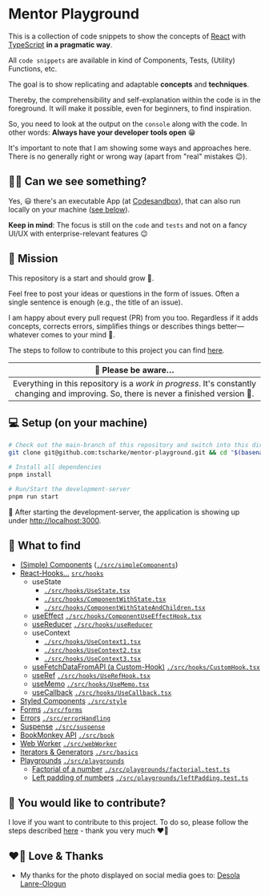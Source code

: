 # Mentor Playground

This is a collection of code snippets to show the concepts of [React](https://react.dev) with [TypeScript](https://www.typescriptlang.org) **in a pragmatic way**.

All `code snippets` are available in kind of Components, Tests, (Utility) Functions, etc.

The goal is to show replicating and adaptable **concepts** and **techniques**.

Thereby, the comprehensibility and self-explanation within the code is in the foreground.
It will make it possible, even for beginners, to find inspiration.

So, you need to look at the output on the `console` along with the code.
In other words: **Always have your developer tools open** 😁

It's important to note that I am showing some ways and approaches here.
There is no generally right or wrong way (apart from "real" mistakes 😉).

## 🧑‍🎨 Can we see something?

Yes, 😃 there's an executable App (at [Codesandbox](https://githubbox.com/tscharke/mentor-playground)),
that can also run locally on your machine ([see below](#-setup-on-your-machine)).

**Keep in mind**: The focus is still on the `code` and `tests` and not on a fancy UI/UX with enterprise-relevant features 😉

## 🚀 Mission

This repository is a start and should grow 💪.

Feel free to post your ideas or questions in the form of issues. Often a single sentence is enough (e.g., the title of an issue).

I am happy about every pull request (PR) from you too.
Regardless if it adds concepts, corrects errors, simplifies things or describes things
better—whatever comes to your mind 🥳.

The steps to follow to contribute to this project you can find [here](CONTRIBUTING.md).

|                                                           🚧 Please be aware…                                                            |
| :--------------------------------------------------------------------------------------------------------------------------------------: |
| Everything in this repository is a _work in progress_. It's constantly changing and improving. So, there is never a finished version 🤷. |

## 💻 Setup (on your machine)

```bash
# Check out the main-branch of this repository and switch into this directory
git clone git@github.com:tscharke/mentor-playground.git && cd "$(basename "$_" .git)"

# Install all dependencies
pnpm install

# Run/Start the development-server
pnpm run start
```

🤩 After starting the development-server, the application is showing up under [http://localhost:3000](http://localhost:3000).

## 👀 What to find

- [(Simple) Components](./src/simpleComponents) ([`./src/simpleComponents`](./src/simpleComponents))
- [React-Hooks…](./src/hooks) [`src/hooks`](./src/hooks)
  - useState
    - [`./src/hooks/UseState.tsx`](./src/hooks/UseState.tsx)
    - [`./src/hooks/ComponentWithState.tsx`](./src/hooks/ComponentWithState.tsx)
    - [`./src/hooks/ComponentWithStateAndChildren.tsx`](./src/hooks/ComponentWithStateAndChildren.tsx)
  - [useEffect](./src/hooks/ComponentUseEffectHook.tsx) [`./src/hooks/ComponentUseEffectHook.tsx`](./src/hooks/ComponentUseEffectHook.tsx)
  - [useReducer](./src/hooks/useReducer/UseReducer.md) [`./src/hooks/useReducer`](./src/hooks/useReducer)
  - useContext
    - [`./src/hooks/UseContext1.tsx`](./src/hooks/UseContext1.tsx)
    - [`./src/hooks/UseContext2.tsx`](./src/hooks/UseContext2.tsx)
    - [`./src/hooks/UseContext3.tsx`](./src/hooks/UseContext2.tsx)
  - [useFetchDataFromAPI (a Custom-Hook)](./src/hooks/CustomHook.tsx) [`./src/hooks/CustomHook.tsx`](./src/hooks/CustomHook.tsx)
  - [useRef](./src/hooks/UseRefHook.tsx) [`./src/hooks/UseRefHook.tsx`](./src/hooks/UseRefHook.tsx)
  - [useMemo](./src/hooks/UseMemo.tsx) [`./src/hooks/UseMemo.tsx`](./src/hooks/UseMemo.tsx)
  - [useCallback](./src/hooks/UseCallback.tsx) [`./src/hooks/UseCallback.tsx`](./src/hooks/UseCallback.tsx)
- [Styled Components](./src/style) [`./src/style`](./src/style)
- [Forms](./src/forms) [`./src/forms`](./src/forms)
- [Errors](./src/errorHandling) [`./src/errorHandling`](./src/errorHandling)
- [Suspense](./src/suspense) [`./src/suspense`](./src/suspense)
- [BookMonkey API](./src/book) [`./src/book`](./src/book)
- [Web Worker](./src/webWorker/README.md) [`./src/webWorker`](./src/webWorker)
- [Iterators & Generators](./src/basics/README.md) [`./src/basics`](./src/basics)
- [Playgrounds](./src/playgrounds) [`./src/playgrounds`](./src/playgrounds)
  - [Factorial of a number](./src/playgrounds/factorial.test.ts) [`./src/playgrounds/factorial.test.ts`](./src/playgrounds/factorial.test.ts)
  - [Left padding of numbers](./src/playgrounds/leftPadding.test.ts) [`./src/playgrounds/leftPadding.test.ts`](./src/playgrounds/leftPadding.test.ts)

## 🤝 You would like to contribute?

I love if you want to contribute to this project.
To do so, please follow the steps described [here](CONTRIBUTING.md) - thank you very much ❤️🙏

## ❤️🙏 Love & Thanks

- My thanks for the photo displayed on social media goes to: [Desola Lanre-Ologun](https://unsplash.com/de/@disruptxn)

